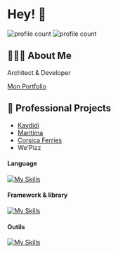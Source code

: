 

# Hey! 👋
![profile count](https://komarev.com/ghpvc/?username=acoory&color=orange)
![profile count](https://img.shields.io/github/followers/acoory.svg?style=social&label=Follow&maxAge=2592000)

## 👨🏾‍💻 About Me
Architect & Developer 

<a href="https://bento.me/anthonycory" target="_blank">Mon Portfolio</a>

## 🚀 Professional Projects
- <a href="https://kaydidicoiffure.fr" target="_blank">Kaydidi</a>
- <a href="https://maritima.fr" target="_blank">Maritima</a>
- <a href="https://apps.apple.com/fr/app/corsica-ferries/id1072157006" target="_blank">Corsica Ferries</a>
- We'Pizz



#### Language
[![My Skills](https://skillicons.dev/icons?i=html,css,php,javascript,typescript,python)](https://skillicons.dev)

#### Framework & library
[![My Skills](https://skillicons.dev/icons?i=react,nextjs,flutter,laravel,tailwind)](https://skillicons.dev)

#### Outils
[![My Skills](https://skillicons.dev/icons?i=docker,postman,figma,mysql,redis)](https://skillicons.dev)
